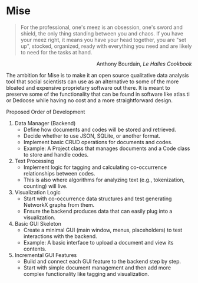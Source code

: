 # Mise

>For the professional, one's meez is an obsession, one's sword and shield, the only thing standing between you and chaos. If you have your meez right, it means you have your head together, you are "set up", stocked, organized, ready with everything you need and are likely to need for the tasks at hand.
<p align="right"/>Anthony Bourdain, <em>Le Halles Cookbook</em></p>

The ambition for Mise is to make it an open source qualitative data analysis tool that social scientists can use as an alternative to some of the more bloated and expensive proprietary software out there. It is meant to preserve some of the functionality that can be found in software like atlas.ti or Dedoose while having no cost and a more straightforward design.

Proposed Order of Development
1.	Data Manager (Backend)
    - Define how documents and codes will be stored and retrieved.
    - Decide whether to use JSON, SQLite, or another format.
    - Implement basic CRUD operations for documents and codes.
    - Example: A Project class that manages documents and a Code class to store and handle codes.
2.	Text Processing
    - Implement logic for tagging and calculating co-occurrence relationships between codes.
    - This is also where algorithms for analyzing text (e.g., tokenization, counting) will live.
3.	Visualization Logic
    - Start with co-occurrence data structures and test generating NetworkX graphs from them.
    - Ensure the backend produces data that can easily plug into a visualization.
4.	Basic GUI Skeleton
    - Create a minimal GUI (main window, menus, placeholders) to test interactions with the backend.
    - Example: A basic interface to upload a document and view its contents.
5.	Incremental GUI Features
    - Build and connect each GUI feature to the backend step by step.
    - Start with simple document management and then add more complex functionality like tagging and visualization.
